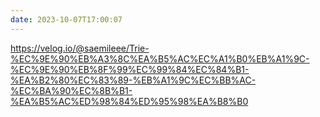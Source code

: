 ```yaml
---
date: 2023-10-07T17:00:07
---
```

https://velog.io/@saemileee/Trie-%EC%9E%90%EB%A3%8C%EA%B5%AC%EC%A1%B0%EB%A1%9C-%EC%9E%90%EB%8F%99%EC%99%84%EC%84%B1-%EA%B2%80%EC%83%89-%EB%A1%9C%EC%BB%AC-%EC%BA%90%EC%8B%B1-%EA%B5%AC%ED%98%84%ED%95%98%EA%B8%B0